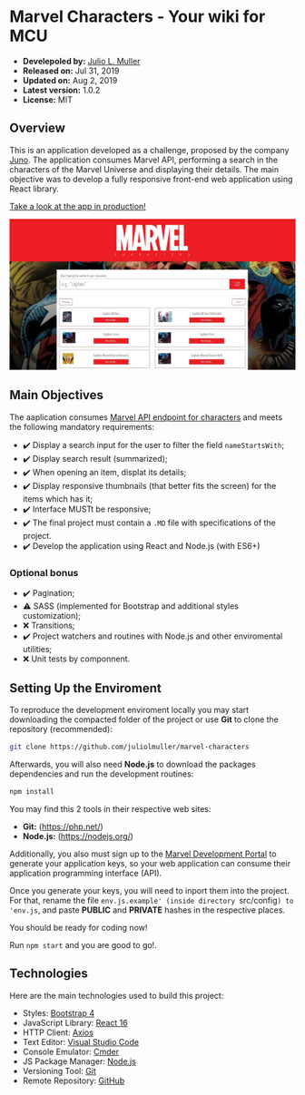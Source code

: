 
# Marvel Characters - Your wiki for MCU

- **Develepoled by:** [Julio L. Muller](https://github.com/juliolmuller)
- **Released on:** Jul 31, 2019
- **Updated on:** Aug 2, 2019
- **Latest version:** 1.0.2
- **License:** MIT

## Overview

This is an application developed as a challenge, proposed by the company [Juno](https://www.juno.com.br/). The application consumes Marvel API, performing a search in the characters of the Marvel Universe and displaying their details. The main objective was to develop a fully responsive front-end web application using React library.

[Take a look at the app in production!](https://jjsolutions.net/portfolio/marvel-characters/)

![Marvel Characters](./app-overview.jpg)

## Main Objectives

The aaplication consumes [Marvel API endpoint for characters](https://developer.marvel.com/docs#!/public/getCreatorCollection_get_0) and meets the following mandatory requirements:

- :heavy_check_mark: Display a search input for the user to filter the field `nameStartsWith`;
- :heavy_check_mark: Display search result (summarized);
- :heavy_check_mark: When opening an item, displat its details;
- :heavy_check_mark: Display responsive thumbnails (that better fits the screen) for the items which has it;
- :heavy_check_mark: Interface MUSTt be responsive;
- :heavy_check_mark: The final project must contain a `.MD` file with specifications of the project.
- :heavy_check_mark: Develop the application using React and Node.js (with ES6+)

### Optional bonus

- :heavy_check_mark: Pagination;
- :warning: SASS (implemented for Bootstrap and additional styles customization);
- :x: Transitions;
- :heavy_check_mark: Project watchers and routines with Node.js and other enviromental utilities;
- :x: Unit tests by componnent.

## Setting Up the Enviroment

To reproduce the development enviroment locally you may start downloading the compacted folder of the project or use **Git** to clone the repository (recommended):

```bash
git clone https://github.com/juliolmuller/marvel-characters
```

Afterwards, you will also need **Node.js** to download the packages dependencies and run the development routines:

```bash
npm install
```

You may find this 2 tools in their respective web sites:

- **Git:** (https://php.net/)
- **Node.js:** (https://nodejs.org/)

Additionally, you also must sign up to the [Marvel Development Portal](https://developer.marvel.com/) to generate your application keys, so your web application can consume their application programming interface (API).

Once you generate your keys, you will need to inport them into the project. For that, rename the file `env.js.example' (inside directory `src/config`) to 'env.js`, and paste **PUBLIC** and **PRIVATE** hashes in the respective places.

You should be ready for coding now!

Run `npm start` and you are good to go!.

## Technologies

Here are the main technologies used to build this project:

- Styles: [Bootstrap 4](https://getbootstrap.com/)
- JavaScript Library: [React 16](https://reactjs.org)
- HTTP Client: [Axios](https://github.com/axios/axios)
- Text Editor: [Visual Studio Code](https://code.visualstudio.com/)
- Console Emulator: [Cmder](https://cmder.net/)
- JS Package Manager: [Node.js](https://nodejs.org/en/)
- Versioning Tool: [Git](https://git-scm.com/)
- Remote Repository: [GitHub](https://github.com/)
